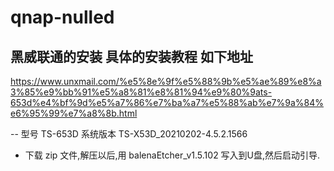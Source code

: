 # qnap-nulled
黑威联通的安装
具体的安装教程 如下地址
-
https://www.unxmail.com/%e5%8e%9f%e5%88%9b%e5%ae%89%e8%a3%85%e9%bb%91%e5%a8%81%e8%81%94%e9%80%9ats-653d%e4%bf%9d%e5%a7%86%e7%ba%a7%e5%88%ab%e7%9a%84%e6%95%99%e7%a8%8b.html

-- 型号 TS-653D  系统版本  TS-X53D_20210202-4.5.2.1566

- 下载 zip 文件,解压以后,用 balenaEtcher_v1.5.102 写入到U盘,然后启动引导. 
